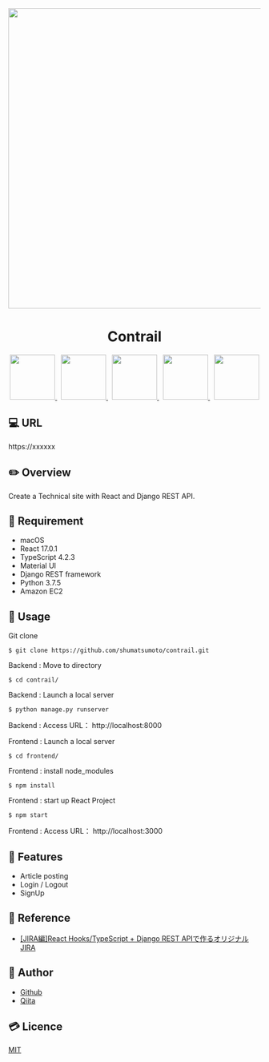 <div align="center">
  <img src="" width="600">
</div>

<h1 align="center">Contrail</h1>

<div align="center">
  <a href="https://reactjs.org/">
    <img src="https://user-images.githubusercontent.com/11171872/113251146-b6ba2b00-92fc-11eb-847a-fc58d7f87239.png" height="90">
  </a>&nbsp;
  <a href="https://www.typescriptlang.org/">
    <img src="https://user-images.githubusercontent.com/11171872/113466643-6071f700-9478-11eb-9c13-52c84abd80c7.png" height="90">
  </a>&nbsp;
  <a href="https://material-ui.com/">
    <img src="https://user-images.githubusercontent.com/11171872/113247805-b159e200-92f6-11eb-86c9-c11d4c5600e7.png" height="90">
  </a>&nbsp;
  <a href="https://www.django-rest-framework.org/">
    <img src="https://user-images.githubusercontent.com/11171872/116033756-f1657800-a69c-11eb-9e7a-827f31581540.png" height="90">
  </a>&nbsp;
  <a href="https://aws.amazon.com/ec2/">
    <img src="https://user-images.githubusercontent.com/11171872/116032369-83b84c80-a69a-11eb-9b83-089d1d166e71.png" height="90">
  </a>
</div>

## :computer: URL

https://xxxxxx

## :pencil2: Overview

Create a Technical site with React and Django REST API.

## :hammer: Requirement

- macOS
- React 17.0.1
- TypeScript 4.2.3
- Material UI
- Django REST framework
- Python 3.7.5
- Amazon EC2

## :pushpin: Usage

Git clone
```
$ git clone https://github.com/shumatsumoto/contrail.git
```
Backend : Move to directory
```
$ cd contrail/
```
Backend : Launch a local server
```
$ python manage.py runserver
```
Backend : Access URL： 
http://localhost:8000

Frontend : Launch a local server
```
$ cd frontend/
```
Frontend : install node_modules
```
$ npm install
```
Frontend : start up React Project
```
$ npm start
```
Frontend : Access URL： 
http://localhost:3000

## :railway_car: Features

- Article posting
- Login / Logout
- SignUp

## :green_book: Reference

- [[JIRA編]React Hooks/TypeScript + Django REST APIで作るオリジナルJIRA](https://www.udemy.com/course/jirareact-hookstypescript-django-rest-apijira/)

## :hatching_chick: Author

- [Github](https://github.com/shumatsumoto)
- [Qiita](https://qiita.com/ShuMatsumoto)

## :credit_card: Licence

[MIT](https://......)
